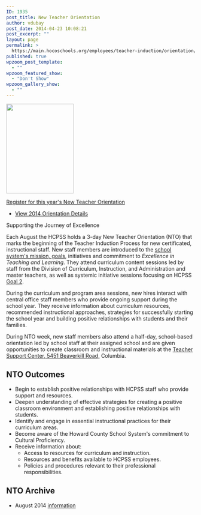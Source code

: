 ```yaml
---
ID: 1935
post_title: New Teacher Orientation
author: vdubay
post_date: 2014-04-23 10:08:21
post_excerpt: ""
layout: page
permalink: >
  https://main.hocoschools.org/employees/teacher-induction/orientation/
published: true
wpzoom_post_template:
  - ""
wpzoom_featured_show:
  - "Don't Show"
wpzoom_gallery_show:
  - ""
---
```

<img class="pict" src="/f/employees/induction/ntoweblogo.gif" alt="" width="180" height="239" border="0">

<p><a href="https://docs.google.com/forms/d/1bWTlNZhXmZtDAuBPATBRLj_fp9mpZso8du9jdg6A8oM/viewform" target="_blank">Register for this year's New Teacher Orientation</a></p>
<ul>
  <li><a href="/employees/teacher-induction/2014-orientation/">View 2014 Orientation Details</a></li>
</ul>

<p>Supporting the Journey of Excellence</p>
<p>Each August the HCPSS holds a 3-day New Teacher Orientation (NTO) that marks the beginning of the Teacher Induction Process for new certificated, instructional staff. New staff members are introduced to the <a href="/vision/#vision" target="_blank">school system's mission, goals</a>, initiatives and commitment to <em>Excellence in Teaching and Learning</em>. They attend curriculum content sessions led by staff from the Division of Curriculum, Instruction, and Administration and master teachers, as well as systemic initiative sessions focusing on HCPSS <a href="/vision/support/#goal2">Goal 2</a>.</p>

<p>During the curriculum and program area sessions, new hires interact with central office staff members who provide ongoing support during the school year. They receive information about curriculum resources, recommended instructional approaches, strategies for successfully starting the school year and building positive relationships with students and their families.</p>

<p>During NTO week, new staff members also attend a half-day, school-based orientation led by school staff at their assigned school and are given opportunities to create classroom and instructional materials at the <a href="http://maps.google.com/maps?oe=utf-8&amp;rls=org.mozilla:en-US:official&amp;client=firefox-a&amp;channel=fflb&amp;q=5451+Beaverkill+Road+Columbia,+MD+21044&amp;um=1&amp;ie=UTF-8&amp;hq=&amp;hnear=0x89b7df6e8ba68af9:0x9605b21ccdd80afc,5451+Beaverkill+Rd,+Columbia,+MD+21044&amp;gl=us&amp;sa=X&amp;ei=8RVSUemqH6ni4AOezoHAAg&amp;ved=0CDAQ8gEwAA" target="_blank">Teacher Support Center, 5451 Beaverkill Road,</a> Columbia.</p>

<h2>NTO Outcomes</h2>
<ul>
  <li>Begin to establish positive relationships with HCPSS staff who provide support and resources.</li>
  <li>Deepen understanding of effective strategies for creating a positive classroom environment and establishing positive relationships with students.</li>
  <li>Identify and engage in essential instructional practices for their curriculum areas.</li>
  <li>Become aware of the Howard County School System's commitment to Cultural Proficiency.</li>
  <li>Receive information about:
   <ul>
    <li>Access to resources for curriculum and instruction.</li>
    <li>Resources and benefits available to HCPSS employees.</li>
    <li>Policies and procedures relevant to their professional responsibilities.</li>
   </ul>
  </li>
</ul>

<h2>NTO Archive</h2>
<ul>
  <li>August 2014 <a href="/employees/teacher-induction/2014-orientation/">information</a></li>
</ul>